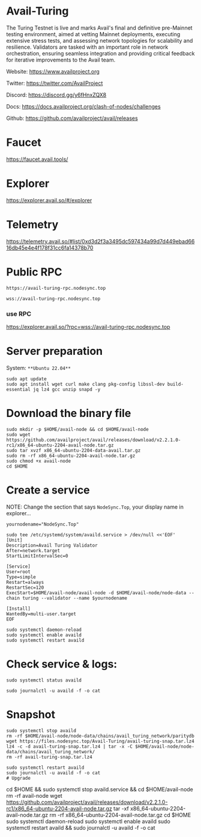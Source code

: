 # Avail-Turing
The Turing Testnet is live and marks Avail's final and definitive pre-Mainnet testing environment, aimed at vetting Mainnet deployments, executing extensive stress tests, and assessing network topologies for scalability and resilience. Validators are tasked with an important role in network orchestration, ensuring seamless integration and providing critical feedback for iterative improvements to the Avail team.

Website: https://www.availproject.org

Twitter: https://twitter.com/AvailProject

Discord: https://discord.gg/y6fHnxZQX8

Docs: https://docs.availproject.org/clash-of-nodes/challenges

Github: https://github.com/availproject/avail/releases

# Faucet
https://faucet.avail.tools/
# Explorer
https://explorer.avail.so/#/explorer
# Telemetry
https://telemetry.avail.so/#list/0xd3d2f3a3495dc597434a99d7d449ebad6616db45e4e4f178f31cc6fa14378b70
# Public RPC
```
https://avail-turing-rpc.nodesync.top
```
```
wss://avail-turing-rpc.nodesync.top
```
### use RPC
https://explorer.avail.so/?rpc=wss://avail-turing-rpc.nodesync.top
# Server preparation
System: `**Ubuntu 22.04**`
```
sudo apt update
sudo apt install wget curl make clang pkg-config libssl-dev build-essential jq lz4 gcc unzip snapd -y
```
# Download the binary file
```
sudo mkdir -p $HOME/avail-node && cd $HOME/avail-node
sudo wget https://github.com/availproject/avail/releases/download/v2.2.1.0-rc1/x86_64-ubuntu-2204-avail-node.tar.gz
sudo tar xvzf x86_64-ubuntu-2204-data-avail.tar.gz
sudo rm -rf x86_64-ubuntu-2204-avail-node.tar.gz
sudo chmod +x avail-node
cd $HOME
```
# Create a service 
NOTE: Change the section that says `NodeSync.Top`, your display name in explorer...
```
yournodename="NodeSync.Top"
```
```
sudo tee /etc/systemd/system/availd.service > /dev/null <<'EOF'
[Unit]
Description=Avail Turing Validator
After=network.target
StartLimitIntervalSec=0

[Service]
User=root
Type=simple
Restart=always
RestartSec=120
ExecStart=$HOME/avail-node/avail-node -d $HOME/avail-node/node-data --chain turing --validator --name $yournodename

[Install]
WantedBy=multi-user.target
EOF
```
```
sudo systemctl daemon-reload
sudo systemctl enable availd
sudo systemctl restart availd 
```
# Check service & logs:
```
sudo systemctl status availd
```
```
sudo journalctl -u availd -f -o cat
```
# Snapshot
```
sudo systemctl stop availd
rm -rf $HOME/avail-node/node-data/chains/avail_turing_network/paritydb
wget https://files.nodesync.top/Avail-Turing/avail-turing-snap.tar.lz4 
lz4 -c -d avail-turing-snap.tar.lz4 | tar -x -C $HOME/avail-node/node-data/chains/avail_turing_network/
rm -rf avail-turing-snap.tar.lz4
```
```
sudo systemctl restart availd
sudo journalctl -u availd -f -o cat
# Upgrade
```
cd $HOME && sudo systemctl stop availd.service && cd $HOME/avail-node
rm -rf avail-node
wget https://github.com/availproject/avail/releases/download/v2.2.1.0-rc1/x86_64-ubuntu-2204-avail-node.tar.gz
tar -xf x86_64-ubuntu-2204-avail-node.tar.gz
rm -rf x86_64-ubuntu-2204-avail-node.tar.gz
cd $HOME
sudo systemctl daemon-reload
sudo systemctl enable availd
sudo systemctl restart availd && sudo journalctl -u availd -f -o cat
```
```

